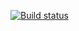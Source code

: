 [![Build status](https://ci.appveyor.com/api/projects/status/f38a98au9tyak1jd?svg=true)](https://ci.appveyor.com/project/victoria6991/appveyor)